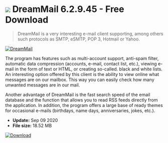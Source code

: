 # ![](https://cdn.softexe.net/static/icon/win.gif) DreamMail 6.2.9.45 - Free Download

> DreamMail is a very interesting e-mail client supporting, among others such protocols as SMTP, eSMTP, POP 3, Hotmail or Yahoo.

[![DreamMail](https://gallery.dpcdn.pl/imgc/Tools/25/g_-_420x350_1.5_-_x20091224111424.PNG)](https://softexe.net/win/internet/e-mail/dreammail:hgha.html)

The program has features such as multi-account support, anti-spam filter, automatic data compression (accounts, e-mail, contact list, etc.), viewing e-mail in the form of text or HTML, or creating so-called. black and white lists. An interesting option offered by this client is the ability to view online what messages are on our mailbox. This way you can easily check how many unwanted messages are in our mail.
 
 Another advantage of DreamMail is the fast search speed of the email database and the function that allows you to read RSS feeds directly from the application. In addition, the program offers a large base of ready themes for occasional e-mails (birthdays, name days, anniversaries, jokes, etc.).


- **Update:** Sep 09 2020
- **File size:** 18.52 MB

[![Download](https://cdn.softexe.net/static/img/download.png)](https://softexe.net/win/internet/e-mail/dreammail:hgha.html)

